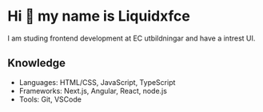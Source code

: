 # Hi 👋 my name is Liquidxfce

I am studing frontend development at EC utbildningar and have a intrest UI.

## Knowledge

 - Languages: HTML/CSS, JavaScript, TypeScript
 - Frameworks: Next.js, Angular, React, node.js
 - Tools: Git, VSCode